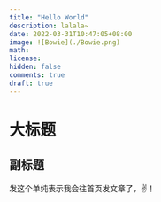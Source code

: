 ```yaml
---
title: "Hello World"
description: lalala~
date: 2022-03-31T10:47:05+08:00
image: ![Bowie](./Bowie.png)
math: 
license: 
hidden: false
comments: true
draft: true
---
```


# 大标题

## 副标题

发这个单纯表示我会往首页发文章了，✌️！
